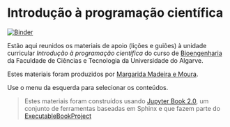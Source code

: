 # Introdução à programação científica 

[![Binder](http://mybinder.org/badge.svg)](https://mybinder.org/v2/gh/margaridamadeira/IPC-2020-21/master)


Estão aqui reunidos os materiais de apoio (lições e guiões) à unidade curricular *Introdução à programação científica* do curso de [Bioengenharia](https://fct.ualg.pt/pt/curso/1907) da Faculdade de Ciências e Tecnologia da Universidade do Algarve.


Estes materiais foram produzidos por [Margarida Madeira e Moura](https://fct.ualg.pt/pt/content/ficha-docente-margarida-madeira).

Use o menu da esquerda para selecionar os conteúdos.

> Estes materiais foram construídos usando [Jupyter Book 2.0](https://beta.jupyterbook.org/intro.html), um conjunto de ferramentas baseadas em Sphinx e que fazem parte do [ExecutableBookProject](https://ebp.jupyterbook.org/en/latest/)

